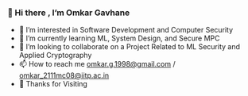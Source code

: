 ### 👋 Hi there , I’m Omkar Gavhane
- 👀 I’m interested in Software Development and Computer Security
- 🌱 I’m currently learning ML, System Design, and Secure MPC
- :handshake: I’m looking to collaborate on a Project Related to ML Security and Applied Cryptography
- 📫 How to reach me omkar.g.1998@gmail.com / omkar_2111mc08@iitp.ac.in
- :pray: Thanks for Visiting


<!---
omkargavhane/omkargavhane is a ✨ special ✨ repository because its `README.md` (this file) appears on your GitHub profile.
You can click the Preview link to take a look at your changes.
--->
